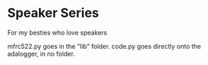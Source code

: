 # Speaker Series
For my besties who love speakers

mfrc522.py goes in the "lib" folder.
code.py goes directly onto the adalogger, in no folder.
